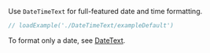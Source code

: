 Use `DateTimeText` for full-featured date and time formatting.

```jsx
// loadExample('./DateTimeText/exampleDefault')
```

To format only a date, see [DateText](#datetext).
